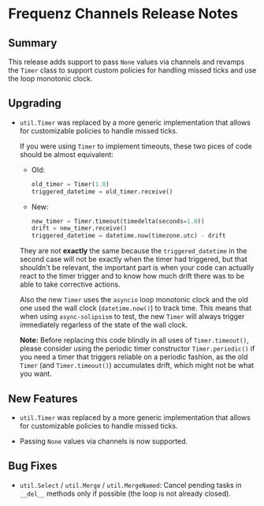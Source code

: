 # Frequenz Channels Release Notes

## Summary

This release adds support to pass `None` values via channels and revamps the `Timer` class to support custom policies for handling missed ticks and use the loop monotonic clock.

## Upgrading

* `util.Timer` was replaced by a more generic implementation that allows for customizable policies to handle missed ticks.

  If you were using `Timer` to implement timeouts, these two pices of code should be almost equivalent:

  - Old:

    ```python
    old_timer = Timer(1.0)
    triggered_datetime = old_timer.receive()
    ```

  - New:

    ```python
    new_timer = Timer.timeout(timedelta(seconds=1.0))
    drift = new_timer.receive()
    triggered_datetime = datetime.now(timezone.utc) - drift
    ```

  They are not **exactly** the same because the `triggered_datetime` in the second case will not be exactly when the timer had triggered, but that shouldn't be relevant, the important part is when your code can actually react to the timer trigger and to know how much drift there was to be able to take corrective actions.

  Also the new `Timer` uses the `asyncio` loop monotonic clock and the old one used the wall clock (`datetime.now()`) to track time. This means that when using `async-solipsism` to test, the new `Timer` will always trigger immediately regarless of the state of the wall clock.

  **Note:** Before replacing this code blindly in all uses of `Timer.timeout()`, please consider using the periodic timer constructor `Timer.periodic()` if you need a timer that triggers reliable on a periodic fashion, as the old `Timer` (and `Timer.timeout()`) accumulates drift, which might not be what you want.

## New Features

* `util.Timer` was replaced by a more generic implementation that allows for customizable policies to handle missed ticks.

* Passing `None` values via channels is now supported.

## Bug Fixes

* `util.Select` / `util.Merge` / `util.MergeNamed`: Cancel pending tasks in `__del__` methods only if possible (the loop is not already closed).
